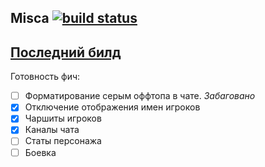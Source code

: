 ## Misca [![build status](https://gitlab.com/msifeed/misca/badges/master/build.svg)](https://gitlab.com/msifeed/misca/commits/master)
## [Последний билд](https://gitlab.com/msifeed/misca/builds/artifacts/master/browse/build/libs?job=build)
Готовность фич:
* [ ]  Форматирование серым оффтопа в чате. *Забаговано*
* [x]  Отключение отображения имен игроков
* [x]  Чаршиты игроков
* [x]  Каналы чата
* [ ]  Статы персонажа
* [ ]  Боевка
